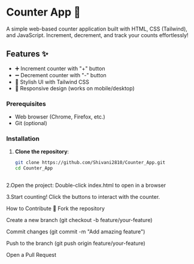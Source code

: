 # Counter App 🔢

A simple web-based counter application built with HTML, CSS (Tailwind), and JavaScript. Increment, decrement, and track your counts effortlessly!


## Features ✨
- ➕ Increment counter with "+" button
- ➖ Decrement counter with "-" button
- 🎨 Stylish UI with Tailwind CSS
- 📱 Responsive design (works on mobile/desktop)



### Prerequisites
- Web browser (Chrome, Firefox, etc.)
- Git (optional)

### Installation
1. **Clone the repository**:
   ```bash
   git clone https://github.com/Shivani2810/Counter_App.git
   cd Counter_App
  
2.Open the project:
Double-click index.html to open in a browser

3.Start counting!
Click the buttons to interact with the counter.


How to Contribute 🤝
Fork the repository

Create a new branch (git checkout -b feature/your-feature)

Commit changes (git commit -m "Add amazing feature")

Push to the branch (git push origin feature/your-feature)

Open a Pull Request
